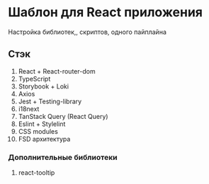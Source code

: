# Шаблон для React приложения
Настройка библиотек,, скриптов, одного пайплайна

## Стэк

1. React + React-router-dom
2. TypeScript
3. Storybook + Loki
4. Axios
5. Jest + Testing-library
6. i18next
7. TanStack Query (React Query)
8. Eslint + Stylelint
9. CSS modules
10. FSD архитектура

### Дополнительные библиотеки
1. react-tooltip
